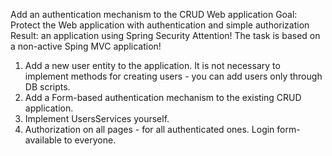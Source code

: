 Add an authentication mechanism to the CRUD Web application
Goal: Protect the Web application with authentication and simple authorization
Result: an application using Spring Security
Attention! The task is based on a non-active Sping MVC application!

1. Add a new user entity to the application. It is not necessary to implement methods for creating users - you can add users only through DB scripts.
2. Add a Form-based authentication mechanism to the existing CRUD application.
3. Implement UsersServices yourself.
4. Authorization on all pages - for all authenticated ones. Login form-available to everyone.